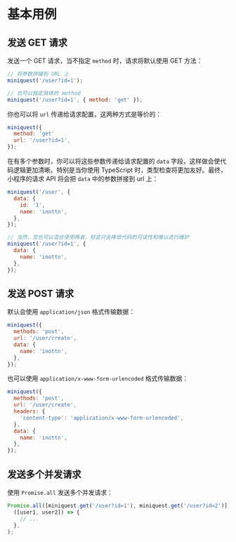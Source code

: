 # 基本用例

## 发送 GET 请求

发送一个 GET 请求，当不指定 `method` 时，请求将默认使用 GET 方法：

```js
// 将参数拼接到 URL 上
miniquest('/user?id=1');

// 也可以指定具体的 method
miniquest('/user?id=1', { method: 'get' });
```

你也可以将 `url` 传递给请求配置，这两种方式是等价的：

```js
miniquest({
  method: 'get'
  url: '/user?id=1',
});
```

在有多个参数时，你可以将这些参数传递给请求配置的 `data` 字段，这样做会使代码逻辑更加清晰。特别是当你使用 TypeScript 时，类型检查将更加友好。最终，小程序的请求 API 将会把 `data` 中的参数拼接到 url 上：

```js
miniquest('/user', {
  data: {
    id: '1',
    name: 'inottn',
  },
});

// 当然，您也可以混合使用两者，但这只会降低代码的可读性和难以进行维护
miniquest('/user?id=1', {
  data: {
    name: 'inottn',
  },
});
```

## 发送 POST 请求

默认会使用 `application/json` 格式传输数据：

```js
miniquest({
  methods: 'post',
  url: '/user/create',
  data: {
    name: 'inottn',
  },
});
```

也可以使用 `application/x-www-form-urlencoded` 格式传输数据：

```js
miniquest({
  methods: 'post',
  url: '/user/create',
  headers: {
    'content-type': 'application/x-www-form-urlencoded',
  },
  data: {
    name: 'inottn',
  },
});
```

## 发送多个并发请求

使用 `Promise.all` 发送多个并发请求：

```js
Promise.all([miniquest.get('/user?id=1'), miniquest.get('/user?id=2')]).then(
  ([user1, user2]) => {
    // ...
  },
);
```
